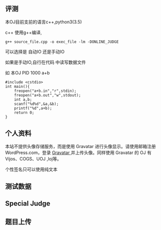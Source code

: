 ## 评测

本OJ目前支前的语言c++,python3(3.5)

c++ 使用g++编译,

```
g++ source_file.cpp -o exec_file -lm -DONLINE_JUDGE
```

可以选择是 自动IO 还是手动IO

如果是手动IO,自行在代码 中读写数据文件

如 本OJ PID 1000 a+b

```
#include <cstdio>
int main(){
    freopen("a+b.in","r",stdin);
    freopen("a+b.out","w",stdout);
    int a,b;
    scanf("%d%d",&a,&b);
    printf("%d",a+b);
    return 0;
}
```

## 个人资料

本站不提供头像存储服务，而是使用 Gravatar 进行头像显示。请使用邮箱注册 WordPress.com，登录 [Gravatar ](https://cn.gravatar.com/) 并上传头像。同样使用 Gravatar 的 OJ 有 Vijos、COGS、UOJ ,loj等。

个性签名只可以使用纯文本

## 测试数据

## Special Judge

## 题目上传
